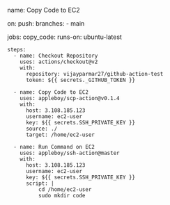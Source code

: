name: Copy Code to EC2

on:
  push:
    branches:
      - main

jobs:
  copy_code:
    runs-on: ubuntu-latest

    steps:
      - name: Checkout Repository
        uses: actions/checkout@v2
        with:
          repository: vijayparmar27/github-action-test
          token: ${{ secrets._GITHUB_TOKEN }}

      - name: Copy Code to EC2
        uses: appleboy/scp-action@v0.1.4
        with:
          host: 3.108.185.123
          username: ec2-user
          key: ${{ secrets.SSH_PRIVATE_KEY }}
          source: ./
          target: /home/ec2-user

      - name: Run Command on EC2
        uses: appleboy/ssh-action@master
        with:
          host: 3.108.185.123
          username: ec2-user
          key: ${{ secrets.SSH_PRIVATE_KEY }}
          script: |
              cd /home/ec2-user
              sudo mkdir code
